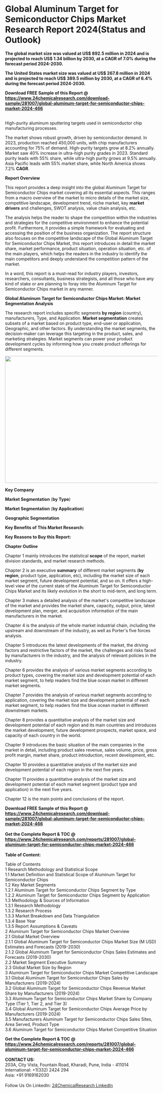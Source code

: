 <h1>Global Aluminum Target for Semiconductor Chips Market Research Report 2024(Status and Outlook)</h1><p><strong>The global market size was valued at US$ 892.5 million in 2024 and is projected to reach US$ 1.34 billion by 2030, at a CAGR of 7.0% during the forecast period 2024-2030.</strong></p><p>
</p><p><strong>The United States market size was valued at US$ 267.8 million in 2024 and is projected to reach US$ 389.5 million by 2030, at a CAGR of 6.4% during the forecast period 2024-2030.</strong></p><div><b>Download FREE Sample of this Report @ 
            <a href="https://www.24chemicalresearch.com/download-sample/281007/global-aluminum-target-for-semiconductor-chips-market-2024-466">
            https://www.24chemicalresearch.com/download-sample/281007/global-aluminum-target-for-semiconductor-chips-market-2024-466</a></b></div><br><p>
</p><p>High-purity aluminum sputtering targets used in semiconductor chip manufacturing processes.</p><p>
</p><p>The market shows robust growth, driven by semiconductor demand. In 2023, production reached 450,000 units, with chip manufacturers accounting for 75% of demand. High-purity targets grow at 8.2% annually. Market saw 40% increase in ultra-high purity grades in 2023. Standard purity leads with 55% share, while ultra-high purity grows at 9.5% annually. Asia Pacific leads with 55% market share, while North America shows 7.2% <strong>CAGR</strong>.</p><p>
</p><p><strong>Report Overview</strong></p><p>
</p><p></p><p>
</p><p>This report provides a deep insight into the global Aluminum Target for Semiconductor Chips market covering all its essential aspects. This ranges from a macro overview of the market to micro details of the market size, competitive landscape, development trend, niche market, key <strong>market drivers</strong> and challenges, SWOT analysis, value chain analysis, etc.</p><p>
</p><p>The analysis helps the reader to shape the competition within the industries and strategies for the competitive environment to enhance the potential profit. Furthermore, it provides a simple framework for evaluating and accessing the position of the business organization. The report structure also focuses on the competitive landscape of the Global Aluminum Target for Semiconductor Chips Market, this report introduces in detail the market share, market performance, product situation, operation situation, etc. of the main players, which helps the readers in the industry to identify the main competitors and deeply understand the competition pattern of the market.</p><p>
</p><p>In a word, this report is a must-read for industry players, investors, researchers, consultants, business strategists, and all those who have any kind of stake or are planning to foray into the Aluminum Target for Semiconductor Chips market in any manner.</p><p>
</p><p><strong>Global Aluminum Target for Semiconductor Chips Market: Market Segmentation Analysis</strong></p><p>
</p><p>The research report includes specific segments <strong>by region</strong> (country), manufacturers, Type, and Application. <strong>Market segmentation</strong> creates subsets of a market based on product type, end-user or application, Geographic, and other factors. By understanding the market segments, the decision-maker can leverage this targeting in the product, sales, and marketing strategies. Market segments can power your product development cycles by informing how you create product offerings for different segments.</p><p>
</p><p><img alt="" src="https://24chemicalresearch.com/assets/report-images/GlobalAluminumTargetforSemiconductorChipsMarket.png" style="height:418px; width:731px"></p><p>
</p><p><strong>Key Company</strong></p><p>
</p><p>
</p><p><strong>Market Segmentation</strong> (<strong>by Type</strong>)</p><p>
</p><p>
</p><p><strong>Market Segmentation</strong> (<strong>by Application</strong>)</p><p>
</p><p>
</p><p><strong>Geographic Segmentation</strong></p><p>
</p><p>
</p><p><strong>Key Benefits of This Market Research:</strong></p><p>
</p><p>
</p><p><strong>Key Reasons to Buy this Report:</strong></p><p>
</p><p>
</p><p><strong>Chapter Outline</strong></p><p>
</p><p>Chapter 1 mainly introduces the statistical <strong>scope</strong> of the report, market division standards, and market research methods.</p><p>
</p><p>Chapter 2 is an executive <strong>summary</strong> of different market segments (<strong>by region</strong>, product type, application, etc), including the market size of each market segment, future development potential, and so on. It offers a high-level view of the current state of the Aluminum Target for Semiconductor Chips Market and its likely evolution in the short to mid-term, and long term.</p><p>
</p><p>Chapter 3 makes a detailed analysis of the market's competitive landscape of the market and provides the market share, capacity, output, price, latest development plan, merger, and acquisition information of the main manufacturers in the market.</p><p>
</p><p>Chapter 4 is the analysis of the whole market industrial chain, including the upstream and downstream of the industry, as well as Porter's five forces analysis.</p><p>
</p><p>Chapter 5 introduces the latest developments of the market, the driving factors and restrictive factors of the market, the challenges and risks faced by manufacturers in the industry, and the analysis of relevant policies in the industry.</p><p>
</p><p>Chapter 6 provides the analysis of various market segments according to product types, covering the market size and development potential of each market segment, to help readers find the blue ocean market in different market segments.</p><p>
</p><p>Chapter 7 provides the analysis of various market segments according to application, covering the market size and development potential of each market segment, to help readers find the blue ocean market in different downstream markets.</p><p>
</p><p>Chapter 8 provides a quantitative analysis of the market size and development potential of each region and its main countries and introduces the market development, future development prospects, market space, and capacity of each country in the world.</p><p>
</p><p>Chapter 9 introduces the basic situation of the main companies in the market in detail, including product sales revenue, sales volume, price, gross profit margin, market share, product introduction, recent development, etc.</p><p>
</p><p>Chapter 10 provides a quantitative analysis of the market size and development potential of each region in the next five years.</p><p>
</p><p>Chapter 11 provides a quantitative analysis of the market size and development potential of each market segment (product type and application) in the next five years.</p><p>
</p><p>Chapter 12 is the main points and conclusions of the report.</p><div><b>Download FREE Sample of this Report @ 
            <a href="https://www.24chemicalresearch.com/download-sample/281007/global-aluminum-target-for-semiconductor-chips-market-2024-466">
            https://www.24chemicalresearch.com/download-sample/281007/global-aluminum-target-for-semiconductor-chips-market-2024-466</a></b></div><br><div><b>Get the Complete Report & TOC @ 
            <a href="https://www.24chemicalresearch.com/reports/281007/global-aluminum-target-for-semiconductor-chips-market-2024-466">
            https://www.24chemicalresearch.com/reports/281007/global-aluminum-target-for-semiconductor-chips-market-2024-466</a></b></div><br>
            <b>Table of Content:</b><p>Table of Contents<br />
 1 Research Methodology and Statistical Scope<br />
 1.1 Market Definition and Statistical Scope of Aluminum Target for Semiconductor Chips<br />
 1.2 Key Market Segments<br />
 1.2.1 Aluminum Target for Semiconductor Chips Segment by Type<br />
 1.2.2 Aluminum Target for Semiconductor Chips Segment by Application<br />
 1.3 Methodology & Sources of Information<br />
 1.3.1 Research Methodology<br />
 1.3.2 Research Process<br />
 1.3.3 Market Breakdown and Data Triangulation<br />
 1.3.4 Base Year<br />
 1.3.5 Report Assumptions & Caveats<br />
 2 Aluminum Target for Semiconductor Chips Market Overview<br />
 2.1 Global Market Overview<br />
 2.1.1 Global Aluminum Target for Semiconductor Chips Market Size (M USD) Estimates and Forecasts (2019-2030)<br />
 2.1.2 Global Aluminum Target for Semiconductor Chips Sales Estimates and Forecasts (2019-2030)<br />
 2.2 Market Segment Executive Summary<br />
 2.3 Global Market Size by Region<br />
 3 Aluminum Target for Semiconductor Chips Market Competitive Landscape<br />
 3.1 Global Aluminum Target for Semiconductor Chips Sales by Manufacturers (2019-2024)<br />
 3.2 Global Aluminum Target for Semiconductor Chips Revenue Market Share by Manufacturers (2019-2024)<br />
 3.3 Aluminum Target for Semiconductor Chips Market Share by Company Type (Tier 1, Tier 2, and Tier 3)<br />
 3.4 Global Aluminum Target for Semiconductor Chips Average Price by Manufacturers (2019-2024)<br />
 3.5 Manufacturers Aluminum Target for Semiconductor Chips Sales Sites, Area Served, Product Type<br />
 3.6 Aluminum Target for Semiconductor Chips Market Competitive Situation </p><div><b>Get the Complete Report & TOC @ 
            <a href="https://www.24chemicalresearch.com/reports/281007/global-aluminum-target-for-semiconductor-chips-market-2024-466">
            https://www.24chemicalresearch.com/reports/281007/global-aluminum-target-for-semiconductor-chips-market-2024-466</a></b></div><br><b>CONTACT US:</b><br>
            203A, City Vista, Fountain Road, Kharadi, Pune, India - 411014<br>
            International: +1(332) 2424 294<br>
            Asia: +91 9169162030 <br><br>
            Follow Us On LinkedIn: <a href="https://www.linkedin.com/company/24chemicalresearch/">24ChemicalResearch LinkedIn</a>
